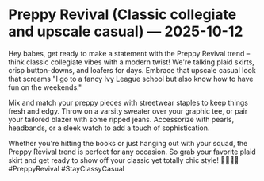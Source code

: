 # Preppy Revival (Classic collegiate and upscale casual) — 2025-10-12

Hey babes, get ready to make a statement with the Preppy Revival trend – think classic collegiate vibes with a modern twist! We're talking plaid skirts, crisp button-downs, and loafers for days. Embrace that upscale casual look that screams "I go to a fancy Ivy League school but also know how to have fun on the weekends."

Mix and match your preppy pieces with streetwear staples to keep things fresh and edgy. Throw on a varsity sweater over your graphic tee, or pair your tailored blazer with some ripped jeans. Accessorize with pearls, headbands, or a sleek watch to add a touch of sophistication.

Whether you're hitting the books or just hanging out with your squad, the Preppy Revival trend is perfect for any occasion. So grab your favorite plaid skirt and get ready to show off your classic yet totally chic style! 💁🏼‍♀️✨ #PreppyRevival #StayClassyCasual